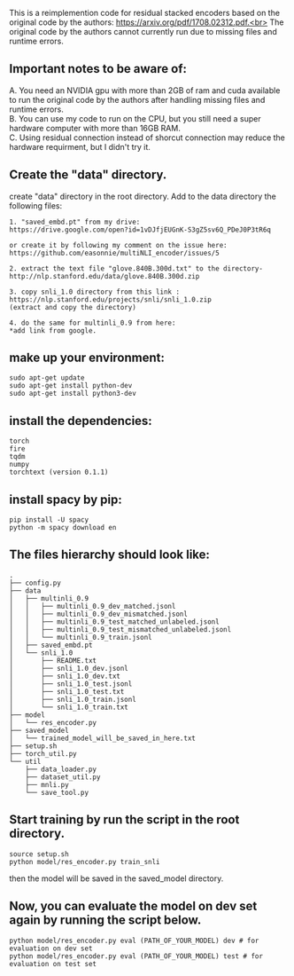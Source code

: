 This is a reimplemention code for residual stacked encoders based on the original code by the authors: https://arxiv.org/pdf/1708.02312.pdf.<br>
The original code by the authors cannot currently run due to missing files and runtime errors.

## Important notes to be aware of:<br>
A. You need an NVIDIA gpu with more than 2GB of ram and cuda available to run the original code by the authors after handling missing files and runtime errors.<br>
B. You can use my code to run on the CPU, but you still need a super hardware computer with more than 16GB RAM.<br>
C. Using residual connection instead of shorcut connection may reduce the hardware requirment, but I didn't try it.

## Create the "data" directory.
create "data" directory in the root directory.
Add to the data directory the following files:
```
1. "saved_embd.pt" from my drive:
https://drive.google.com/open?id=1vDJfjEUGnK-S3gZ5sv6Q_PDeJ0P3tR6q

or create it by following my comment on the issue here:
https://github.com/easonnie/multiNLI_encoder/issues/5

2. extract the text file "glove.840B.300d.txt" to the directory-
http://nlp.stanford.edu/data/glove.840B.300d.zip

3. copy snli_1.0 directory from this link :
https://nlp.stanford.edu/projects/snli/snli_1.0.zip
(extract and copy the directory)

4. do the same for multinli_0.9 from here:
*add link from google.
```
## make up your environment:
```
sudo apt-get update
sudo apt-get install python-dev
sudo apt-get install python3-dev
```

## install the dependencies:
```
torch
fire
tqdm
numpy
torchtext (version 0.1.1)
```

## install spacy by pip:
```
pip install -U spacy
python -m spacy download en
```

## The files hierarchy should look like:
```
.
├── config.py
├── data
│   ├── multinli_0.9
│   │   ├── multinli_0.9_dev_matched.jsonl
│   │   ├── multinli_0.9_dev_mismatched.jsonl
│   │   ├── multinli_0.9_test_matched_unlabeled.jsonl
│   │   ├── multinli_0.9_test_mismatched_unlabeled.jsonl
│   │   └── multinli_0.9_train.jsonl
│   ├── saved_embd.pt
│   └── snli_1.0
│       ├── README.txt
│       ├── snli_1.0_dev.jsonl
│       ├── snli_1.0_dev.txt
│       ├── snli_1.0_test.jsonl
│       ├── snli_1.0_test.txt
│       ├── snli_1.0_train.jsonl
│       └── snli_1.0_train.txt
├── model
│   └── res_encoder.py
├── saved_model
│   └── trained_model_will_be_saved_in_here.txt
├── setup.sh
├── torch_util.py
└── util
    ├── data_loader.py
    ├── dataset_util.py
    ├── mnli.py
    └── save_tool.py
```

## Start training by run the script in the root directory.
```
source setup.sh
python model/res_encoder.py train_snli
```
then the model will be saved in the saved_model directory.

## Now, you can evaluate the model on dev set again by running the script below.
```
python model/res_encoder.py eval (PATH_OF_YOUR_MODEL) dev # for evaluation on dev set
python model/res_encoder.py eval (PATH_OF_YOUR_MODEL) test # for evaluation on test set
```


